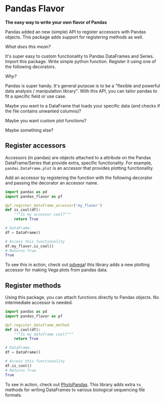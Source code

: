 # Pandas Flavor
**The easy way to write your own flavor of Pandas**

Pandas added an new (simple) API to register accessors with Pandas objects.
This package adds support for registering methods as well.

*What does this mean?*

It's super easy to custom functionality to Pandas DataFrames and Series. Import
this package. Write simple python function. Register it using one of the following
decorators.

*Why?*

Pandas is super handy. It's general purpose is to be a "flexible and powerful data analysis / manipulation library". With this API, you can tailor pandas to fit a specific
field or use case.

Maybe you want to a DataFrame that loads your specific data (and checks if the file
  contains unwanted columns)?

Maybe you want custom plot functions?

Maybe something else?

## Register accessors

Accessors (in pandas) are objects attached to a attribute on the Pandas DataFrame/Series
that provide extra, specific functionality. For example, `pandas.DataFrame.plot` is an
accessor that provides plotting functionality.

Add an accessor by registering the function with the following decorator
and passing the decorator an accessor name.

```python
import pandas as pd
import pandas_flavor as pf

@pf.register_dataframe_accessor('my_flavor')
def is_cool(df):
    """Is my accessor cool?"""
    return True

# DataFrame.
df = DataFrame()

# Access this functionality
df.my_flavor.is_cool()
# Returns True
True
```

To see this in action, check out [pdvega](https://github.com/jakevdp/pdvega)! this
library adds a new plotting accessor for making Vega plots from pandas data.

## Register methods

Using this package, you can attach functions directly to Pandas objects. No
intermediate accessor is needed.

```python
import pandas as pd
import pandas_flavor as pf

@pf.register_dataframe_method
def is_cool(df):
    """Is my dataframe cool?"""
    return True

# DataFrame.
df = DataFrame()

# Access this functionality
df.is_cool()
# Returns True
True
```

To see in action, check out [PhyloPandas](https://github.com/Zsailer/phylopandas).
This library adds extra `to_` methods for writing DataFrames to various biological
sequencing file formats.
